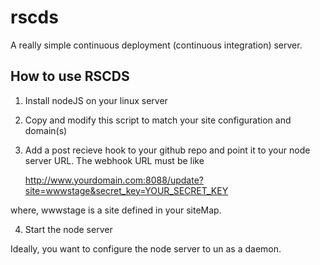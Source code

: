 rscds
=====

A really simple continuous deployment (continuous integration) server. 

How to use RSCDS
----------------

1. Install nodeJS on your linux server
2. Copy and modify this script to match your site configuration and domain(s)
3. Add a post recieve hook to your github repo and point it to your node server URL. The webhook URL must be like

    http://www.yourdomain.com:8088/update?site=wwwstage&secret_key=YOUR_SECRET_KEY
    
where, wwwstage is a site defined in your siteMap.

4. Start the node server

Ideally, you want to configure the node server to un as a daemon.
